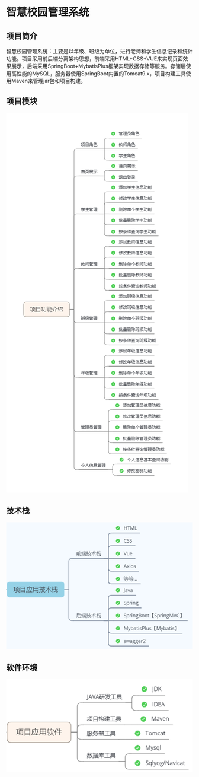 # 智慧校园管理系统

## 项目简介

智慧校园管理系统：主要是以年级、班级为单位，进行老师和学生信息记录和统计功能。项目采用前后端分离架构思想，前端采用HTML+CSS+VUE来实现页面效果展示，后端采用SpringBoot+MybatisPlus框架实现数据存储等服务。存储层使用高性能的MySQL，服务器使用SpringBoot内置的Tomcat9.x，项目构建工具使用Maven来管理jar包和项目构建。

## 项目模块

![1001](/images/项目功能介绍.png)

## 技术栈

![1001](/images/1646297696190.png)

## 软件环境

![1001](/images/1646728754228.png)